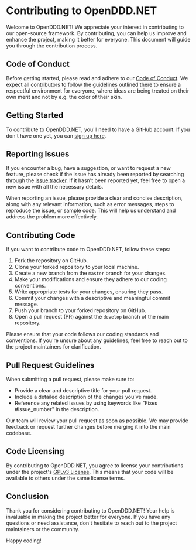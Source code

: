 # Contributing to OpenDDD.NET

Welcome to OpenDDD.NET! We appreciate your interest in contributing to our open-source framework. By contributing, you can help us improve and enhance the project, making it better for everyone. This document will guide you through the contribution process.

## Code of Conduct

Before getting started, please read and adhere to our [Code of Conduct](https://github.com/runemalm/OpenDDD.NET/blob/master/CODE_OF_CONDUCT.md). We expect all contributors to follow the guidelines outlined there to ensure a respectful environment for everyone, where ideas are being treated on their own merit and not by e.g. the color of their skin.

## Getting Started

To contribute to OpenDDD.NET, you'll need to have a GitHub account. If you don't have one yet, you can [sign up here](https://github.com/join).

## Reporting Issues

If you encounter a bug, have a suggestion, or want to request a new feature, please check if the issue has already been reported by searching through the [issue tracker](https://github.com/runemalm/OpenDDD.NET/issues). If it hasn't been reported yet, feel free to open a new issue with all the necessary details.

When reporting an issue, please provide a clear and concise description, along with any relevant information, such as error messages, steps to reproduce the issue, or sample code. This will help us understand and address the problem more effectively.

## Contributing Code

If you want to contribute code to OpenDDD.NET, follow these steps:

1. Fork the repository on GitHub.
2. Clone your forked repository to your local machine.
3. Create a new branch from the `master` branch for your changes.
4. Make your modifications and ensure they adhere to our coding conventions.
5. Write appropriate tests for your changes, ensuring they pass.
6. Commit your changes with a descriptive and meaningful commit message.
7. Push your branch to your forked repository on GitHub.
8. Open a pull request (PR) against the `develop` branch of the main repository.

Please ensure that your code follows our coding standards and conventions. If you're unsure about any guidelines, feel free to reach out to the project maintainers for clarification.

## Pull Request Guidelines

When submitting a pull request, please make sure to:

- Provide a clear and descriptive title for your pull request.
- Include a detailed description of the changes you've made.
- Reference any related issues by using keywords like "Fixes #issue_number" in the description.

Our team will review your pull request as soon as possible. We may provide feedback or request further changes before merging it into the main codebase.

## Code Licensing

By contributing to OpenDDD.NET, you agree to license your contributions under the project's [GPLv3 License](https://www.gnu.org/licenses/gpl-3.0.html). This means that your code will be available to others under the same license terms.

## Conclusion

Thank you for considering contributing to OpenDDD.NET! Your help is invaluable in making the project better for everyone. If you have any questions or need assistance, don't hesitate to reach out to the project maintainers or the community.

Happy coding!
